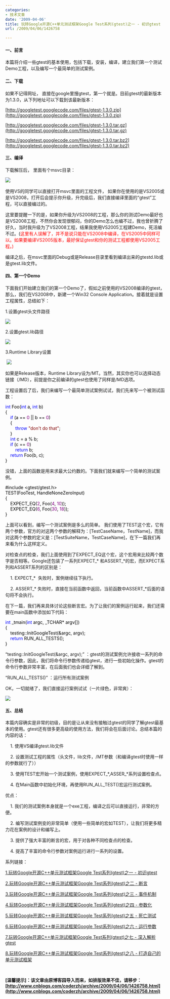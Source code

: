 ```yaml
---
categories:
- 技术文章
date: '2009-04-06'
title: 玩转Google开源C++单元测试框架Google Test系列(gtest)之一 - 初识gtest
url: /2009/04/06/1426758

---
```



#### 一、前言

本篇将介绍一些gtest的基本使用，包括下载，安装，编译，建立我们第一个测试Demo工程，以及编写一个最简单的测试案例。 

#### 二、下载

如果不记得网址， 直接在google里搜gtest，第一个就是。目前gtest的最新版本为1.3.0，从下列地址可以下载到该最新版本：
  
[http://googletest.googlecode.com/files/gtest-1.3.0.zip](http://googletest.googlecode.com/files/gtest-1.3.0.zip)&nbsp;
  
[http://googletest.googlecode.com/files/gtest-1.3.0.tar.gz](http://googletest.googlecode.com/files/gtest-1.3.0.tar.gz)&nbsp;
  
[http://googletest.googlecode.com/files/gtest-1.3.0.tar.bz2](http://googletest.googlecode.com/files/gtest-1.3.0.tar.bz2)&nbsp;

#### 三、编译

下载解压后， 里面有个msvc目录：

![](http://images.cnblogs.com/cnblogs_com/coderzh/gtest/SourceDir.jpg)&nbsp;

使用VS的同学可以直接打开msvc里面的工程文件， 如果你在使用的是VS2005或是VS2008，打开后会提示你升级，升完级后，我们直接编译里面的&#8220;gtest&#8221;工程，可以直接编过的。

这里要提醒一下的是，如果你升级为VS2008的工程，那么你的测试Demo最好也是VS2008工程，不然你会发现很郁闷，你的Demo怎么也编不过，我也曾折腾了好久，当时我升级为了VS2008工程，结果我使用VS2005工程建Demo，死活编不过。(<span style="color: red;">这里有人误解了，并不是说只能在VS2008中编译，在VS2005中同样可以。如果要编译VS2005版本，最好保证gtest和你的测试工程都使用VS2005工程。)</span>

编译之后，在msvc里面的Debug或是Release目录里看到编译出来的gtestd.lib或是gtest.lib文件。

#### 四、第一个Demo

下面我们开始建立我们的第一个Demo了，假如之前使用的VS2008编译的gtest，那么，我们在VS2008中，新建一个Win32 Console Application。接着就是设置工程属性，总结如下：

1.设置gtest头文件路径

![](http://images.cnblogs.com/cnblogs_com/coderzh/gtest/headfile.jpg)

2.设置gtest.lib路径

![](http://images.cnblogs.com/cnblogs_com/coderzh/gtest/lib.jpg)

3.Runtime Library设置

&nbsp;![](http://images.cnblogs.com/cnblogs_com/coderzh/gtest/mtd.jpg)

如果是Release版本，Runtime Library设为/MT。当然，其实你也可以选择动态链接（/MD），前提是你之前编译的gtest也使用了同样是/MD选项。

工程设置后了后，我们来编写一个最简单测试案例试试，我们先来写一个被测试函数：

<div class="cnblogs_code"><span style="color: #0000ff;">int</span><span style="color: #000000;">&nbsp;Foo(</span><span style="color: #0000ff;">int</span><span style="color: #000000;">&nbsp;a,&nbsp;</span><span style="color: #0000ff;">int</span><span style="color: #000000;">&nbsp;b)
<br />
{
<br />
&nbsp;&nbsp;&nbsp;&nbsp;</span><span style="color: #0000ff;">if</span><span style="color: #000000;">&nbsp;(a&nbsp;</span><span style="color: #000000;">==</span><span style="color: #000000;">&nbsp;</span><span style="color: #800080;">0</span><span style="color: #000000;">&nbsp;</span><span style="color: #000000;">||</span><span style="color: #000000;">&nbsp;b&nbsp;</span><span style="color: #000000;">==</span><span style="color: #000000;">&nbsp;</span><span style="color: #800080;">0</span><span style="color: #000000;">)
<br />
&nbsp;&nbsp;&nbsp;&nbsp;{
<br />
&nbsp;&nbsp;&nbsp;&nbsp;&nbsp;&nbsp;&nbsp;&nbsp;</span><span style="color: #0000ff;">throw</span><span style="color: #000000;">&nbsp;</span><span style="color: #800000;">"</span><span style="color: #800000;">don't&nbsp;do&nbsp;that</span><span style="color: #800000;">"</span><span style="color: #000000;">;
<br />
&nbsp;&nbsp;&nbsp;&nbsp;}
<br />
&nbsp;&nbsp;&nbsp;&nbsp;</span><span style="color: #0000ff;">int</span><span style="color: #000000;">&nbsp;c&nbsp;</span><span style="color: #000000;">=</span><span style="color: #000000;">&nbsp;a&nbsp;</span><span style="color: #000000;">%</span><span style="color: #000000;">&nbsp;b;
<br />
&nbsp;&nbsp;&nbsp;&nbsp;</span><span style="color: #0000ff;">if</span><span style="color: #000000;">&nbsp;(c&nbsp;</span><span style="color: #000000;">==</span><span style="color: #000000;">&nbsp;</span><span style="color: #800080;">0</span><span style="color: #000000;">)
<br />
&nbsp;&nbsp;&nbsp;&nbsp;&nbsp;&nbsp;&nbsp;&nbsp;</span><span style="color: #0000ff;">return</span><span style="color: #000000;">&nbsp;b;
<br />
&nbsp;&nbsp;&nbsp;&nbsp;</span><span style="color: #0000ff;">return</span><span style="color: #000000;">&nbsp;Foo(b,&nbsp;c);
<br />
}</span></div>

没错，上面的函数是用来求最大公约数的。下面我们就来编写一个简单的测试案例。

<div class="cnblogs_code"><span style="color: #000000;">#include&nbsp;</span><span style="color: #000000;">&lt;</span><span style="color: #000000;">gtest</span><span style="color: #000000;">/</span><span style="color: #000000;">gtest.h</span><span style="color: #000000;">&gt;</span><span style="color: #000000;">
<br />
TEST(FooTest,&nbsp;HandleNoneZeroInput)
<br />
{
<br />
&nbsp;&nbsp;&nbsp;&nbsp;EXPECT_EQ(</span><span style="color: #800080;">2</span><span style="color: #000000;">,&nbsp;Foo(</span><span style="color: #800080;">4</span><span style="color: #000000;">,&nbsp;</span><span style="color: #800080;">10</span><span style="color: #000000;">));
<br />
&nbsp;&nbsp;&nbsp;&nbsp;EXPECT_EQ(</span><span style="color: #800080;">6</span><span style="color: #000000;">,&nbsp;Foo(</span><span style="color: #800080;">30</span><span style="color: #000000;">,&nbsp;</span><span style="color: #800080;">18</span><span style="color: #000000;">));
<br />
}</span></div>

上面可以看到，编写一个测试案例是多么的简单。 我们使用了TEST这个宏，它有两个参数，官方的对这两个参数的解释为：[TestCaseName，TestName]，而我对这两个参数的定义是：[TestSuiteName，TestCaseName]，在下一篇我们再来看为什么这样定义。

对检查点的检查，我们上面使用到了EXPECT_EQ这个宏，这个宏用来比较两个数字是否相等。Google还包装了一系列EXPECT_* 和ASSERT_*的宏，而EXPECT系列和ASSERT系列的区别是：

&nbsp;&nbsp;&nbsp; 1. EXPECT_*&nbsp; 失败时，案例继续往下执行。

&nbsp;&nbsp;&nbsp; 2. ASSERT_* 失败时，直接在当前函数中返回，当前函数中ASSERT_*后面的语句将不会执行。 

在下一篇，我们再来具体讨论这些断言宏。为了让我们的案例运行起来，我们还需要在main函数中添加如下代码：

<div class="cnblogs_code"><span style="color: #0000ff;">int</span><span style="color: #000000;">&nbsp;_tmain(</span><span style="color: #0000ff;">int</span><span style="color: #000000;">&nbsp;argc,&nbsp;_TCHAR</span><span style="color: #000000;">*</span><span style="color: #000000;">&nbsp;argv[])
<br />
{
<br />
&nbsp;&nbsp;&nbsp;&nbsp;testing::InitGoogleTest(</span><span style="color: #000000;">&amp;</span><span style="color: #000000;">argc,&nbsp;argv);
<br />
&nbsp;&nbsp;&nbsp;&nbsp;</span><span style="color: #0000ff;">return</span><span style="color: #000000;">&nbsp;RUN_ALL_TESTS();
<br />
}</span></div>

&#8220;testing::InitGoogleTest(&amp;argc, argv);&#8221; ：gtest的测试案例允许接收一系列的命令行参数，因此，我们将命令行参数传递给gtest，进行一些初始化操作。gtest的命令行参数非常丰富，在后面我们也会详细了解到。

&#8220;RUN_ALL_TESTS()&#8221; ：运行所有测试案例 

OK，一切就绪了，我们直接运行案例试试（一片绿色，非常爽）：

![](http://images.cnblogs.com/cnblogs_com/coderzh/gtest/console.jpg) 

#### 五、总结 

本篇内容确实是非常的初级，目的是让从来没有接触过gtest的同学了解gtest最基本的使用。gtest还有很多更高级的使用方法，我们将会在后面讨论。总结本篇的内容的话：

&nbsp;&nbsp;&nbsp; 1. 使用VS编译gtest.lib文件

&nbsp;&nbsp;&nbsp; 2. 设置测试工程的属性（头文件，lib文件，/MT参数（和编译gtest时使用一样的参数就行了））

&nbsp;&nbsp;&nbsp; 3. 使用TEST宏开始一个测试案例，使用EXPECT_*,ASSER_*系列设置检查点。

&nbsp;&nbsp;&nbsp; 4. 在Main函数中初始化环境，再使用RUN_ALL_TEST()宏运行测试案例。

优点：

&nbsp;&nbsp;&nbsp; 1. 我们的测试案例本身就是一个exe工程，编译之后可以直接运行，非常的方便。

&nbsp;&nbsp;&nbsp; 2. 编写测试案例变的非常简单（使用一些简单的宏如TEST），让我们将更多精力花在案例的设计和编写上。

&nbsp;&nbsp;&nbsp; 3. 提供了强大丰富的断言的宏，用于对各种不同检查点的检查。

&nbsp;&nbsp;&nbsp; 4. 提高了丰富的命令行参数对案例运行进行一系列的设置。

系列链接：
  
[1.玩转Google开源C++单元测试框架Google Test系列(gtest)之一 - 初识gtest](http://www.cnblogs.com/coderzh/archive/2009/03/31/1426758.html)
  
[2.玩转Google开源C++单元测试框架Google Test系列(gtest)之二 - 断言](http://www.cnblogs.com/coderzh/archive/2009/04/06/1430364.html)
  
[3.玩转Google开源C++单元测试框架Google Test系列(gtest)之三 - 事件机制](http://www.cnblogs.com/coderzh/archive/2009/04/06/1430396.html)
  
[4.玩转Google开源C++单元测试框架Google Test系列(gtest)之四 - 参数化](http://www.cnblogs.com/coderzh/archive/2009/04/08/1431297.html) 
  
[5.玩转Google开源C++单元测试框架Google Test系列(gtest)之五 - 死亡测试](http://www.cnblogs.com/coderzh/archive/2009/04/08/1432043.html) 
  
[6.玩转Google开源C++单元测试框架Google Test系列(gtest)之六 - 运行参数](http://www.cnblogs.com/coderzh/archive/2009/04/10/1432789.html) 
  
[7.玩转Google开源C++单元测试框架Google Test系列(gtest)之七 - 深入解析gtest](http://www.cnblogs.com/coderzh/archive/2009/04/11/1433744.html)

 [8.玩转Google开源C++单元测试框架Google Test系列(gtest)之八 - 打造自己的单元测试框架](http://www.cnblogs.com/coderzh/archive/2009/04/12/1434155.html)

&nbsp;

**[温馨提示]：该文章由原博客园导入而来，如排版效果不佳，请移步：[http://www.cnblogs.com/coderzh/archive/2009/04/06/1426758.html](http://www.cnblogs.com/coderzh/archive/2009/04/06/1426758.html)**